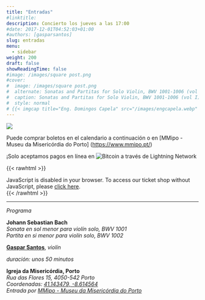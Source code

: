```yaml
---
title: "Entradas"
#linktitle:
description: Concierto los jueves a las 17:00
#date: 2017-12-01T04:52:03+01:00
#authors: [gasparsantos]
slug: entradas
menu: 
  - sidebar
weight: 200
draft: false
showReadingTime: false
#image: /images/square post.png
#cover:
#  image: /images/square post.png
#  alternate: Sonatas and Partitas for Solo Violin, BWV 1001-1006 (vol I) a
#  caption: Sonatas and Partitas for Solo Violin, BWV 1001-1006 (vol I)
#  style: normal
# {{< imgcap title="Eng. Domingos Capela" src="/images/engcapela.webp" >}}
---
```


![](/images/viralagenda.png)

Puede comprar boletos en el calendario a continuación o en [MMipo - Museu da Misericórdia do Porto] (https://www.mmipo.pt/)

¡Solo aceptamos pagos en línea en ![Bitcoin a través de Lightning Network](/images/bitcoinsmall.png)

{{< rawhtml >}}
<link rel="stylesheet" type="text/css" href="https://pretix.eu/gfs/bach2022/widget/v1.css">
<script type="text/javascript" src="https://pretix.eu/widget/v1.es.js" async></script>

<pretix-widget event="https://pretix.eu/gfs/bach2022/"></pretix-widget>
<noscript>
   <div class="pretix-widget">
        <div class="pretix-widget-info-message">
            JavaScript is disabled in your browser. To access our ticket shop without JavaScript, please <a target="_blank" rel="noopener" href="https://pretix.eu/gfs/bach2022/">click here</a>.
        </div>
    </div>
</noscript>
{{< /rawhtml >}}

---

*Programa*

**Johann Sebastian Bach**  
*Sonata en sol menor para violín solo, BWV 1001*  
*Partita en si menor para violín solo, BWV 1002*  

**[Gaspar Santos](/es/)**, *violín*

*duración: unos 50 minutos*

**Igreja da Misericórdia, Porto**  
*Rua das Flores 15, 4050-542 Porto*  
*Coordenadas: [41.143479, -8.614564](https://goo.gl/maps/teqWd1yQMZQuCEBG7)*  
*Entrada por [MMipo - Museu da Misericórdia do Porto](https://www.mmipo.pt/)*  
